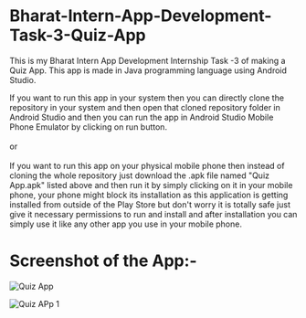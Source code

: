 # Bharat-Intern-App-Development-Task-3-Quiz-App
This is my Bharat Intern App Development Internship Task -3 of making a Quiz App. This app is made in Java programming language using Android Studio.

If you want to run this app in your system then you can directly clone the repository in your system and then open that cloned repository folder in Android Studio and then you can run the app in Android Studio Mobile Phone Emulator by clicking on run button. \
\
or \
\
If you want to run this app on your physical mobile phone then instead of cloning the whole repository just download the .apk file named "Quiz App.apk" listed above and then run it by simply clicking on it in your mobile phone, your phone might block its installation as this application is getting installed from outside of the Play Store but don't worry it is totally safe just give it necessary permissions to run and install and after installation you can simply use it like any other app you use in your mobile phone.

# Screenshot of the App:-

![Quiz App](https://github.com/ALAG11/Bharat-Intern-App-Development-Task-3-Quiz-App/assets/96953120/1073a806-c250-41f3-9e42-8ff17be8af63)

![Quiz APp 1](https://github.com/ALAG11/Bharat-Intern-App-Development-Task-3-Quiz-App/assets/96953120/a86136f1-c6ec-4845-ad21-44faaafdb220)
